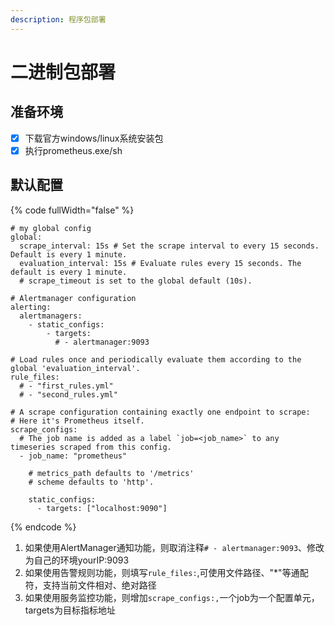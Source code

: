 ```yaml
---
description: 程序包部署
---
```


# 二进制包部署

## 准备环境

* [x] 下载官方windows/linux系统安装包
* [x] 执行prometheus.exe/sh

## 默认配置

{% code fullWidth="false" %}
```
# my global config
global:
  scrape_interval: 15s # Set the scrape interval to every 15 seconds. Default is every 1 minute.
  evaluation_interval: 15s # Evaluate rules every 15 seconds. The default is every 1 minute.
  # scrape_timeout is set to the global default (10s).

# Alertmanager configuration
alerting:
  alertmanagers:
    - static_configs:
        - targets:
          # - alertmanager:9093

# Load rules once and periodically evaluate them according to the global 'evaluation_interval'.
rule_files:
  # - "first_rules.yml"
  # - "second_rules.yml"

# A scrape configuration containing exactly one endpoint to scrape:
# Here it's Prometheus itself.
scrape_configs:
  # The job name is added as a label `job=<job_name>` to any timeseries scraped from this config.
  - job_name: "prometheus"

    # metrics_path defaults to '/metrics'
    # scheme defaults to 'http'.

    static_configs:
      - targets: ["localhost:9090"]
```
{% endcode %}



1. 如果使用AlertManager通知功能，则取消注释`# - alertmanager:9093`、修改为自己的环境yourIP:9093
2. 如果使用告警规则功能，则填写`rule_files:`,可使用文件路径、"\*"等通配符，支持当前文件相对、绝对路径
3. 如果使用服务监控功能，则增加`scrape_configs:,`一个job为一个配置单元，targets为目标指标地址

